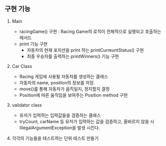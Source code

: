 ## 구현 기능

1. Main
    - racingGame() 구현 : Racing Game의 로직이 전체적으로 실행되고 호출하는 메서드
    - print 기능 구현 
      - 자동차의 현재 포지션을 print 하는 printCurreuntStatus() 구현
      - 최종 우승자를 출력하는 printWinners() 기능 구현

2. Car Class 
    - Racing 게임에 사용될 자동차를 생성하는 클래스
    - 자동차의 name, position의 정보를 저장.
    - move()를 통해 자동차가 움직일지, 정지할지 결정
    - Position에 따른 움직임을 보여주는 Position method 구현

3. validator class
    - 유저가 입력하는 입력값들을 검증하는 클래스
    - tryCount, carName 등 유저가 입력하는 값을 검증하고, 올바르지 않을 시 IllegalArgumentException을 발생 시킨다.

4. 각각의 기능들을 테스트하는 단위 테스트 만들기